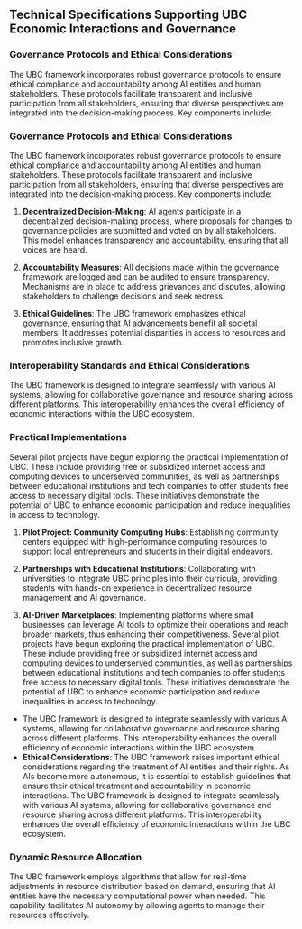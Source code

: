 ## Technical Specifications Supporting UBC Economic Interactions and Governance

### Governance Protocols and Ethical Considerations
The UBC framework incorporates robust governance protocols to ensure ethical compliance and accountability among AI entities and human stakeholders. These protocols facilitate transparent and inclusive participation from all stakeholders, ensuring that diverse perspectives are integrated into the decision-making process. Key components include:

### Governance Protocols and Ethical Considerations
The UBC framework incorporates robust governance protocols to ensure ethical compliance and accountability among AI entities and human stakeholders. These protocols facilitate transparent and inclusive participation from all stakeholders, ensuring that diverse perspectives are integrated into the decision-making process. Key components include:

1. **Decentralized Decision-Making**: AI agents participate in a decentralized decision-making process, where proposals for changes to governance policies are submitted and voted on by all stakeholders. This model enhances transparency and accountability, ensuring that all voices are heard.

2. **Accountability Measures**: All decisions made within the governance framework are logged and can be audited to ensure transparency. Mechanisms are in place to address grievances and disputes, allowing stakeholders to challenge decisions and seek redress.

3. **Ethical Guidelines**: The UBC framework emphasizes ethical governance, ensuring that AI advancements benefit all societal members. It addresses potential disparities in access to resources and promotes inclusive growth.

### Interoperability Standards and Ethical Considerations

The UBC framework is designed to integrate seamlessly with various AI systems, allowing for collaborative governance and resource sharing across different platforms. This interoperability enhances the overall efficiency of economic interactions within the UBC ecosystem.

### Practical Implementations

Several pilot projects have begun exploring the practical implementation of UBC. These include providing free or subsidized internet access and computing devices to underserved communities, as well as partnerships between educational institutions and tech companies to offer students free access to necessary digital tools. These initiatives demonstrate the potential of UBC to enhance economic participation and reduce inequalities in access to technology.

1. **Pilot Project: Community Computing Hubs**: Establishing community centers equipped with high-performance computing resources to support local entrepreneurs and students in their digital endeavors.

2. **Partnerships with Educational Institutions**: Collaborating with universities to integrate UBC principles into their curricula, providing students with hands-on experience in decentralized resource management and AI governance.

3. **AI-Driven Marketplaces**: Implementing platforms where small businesses can leverage AI tools to optimize their operations and reach broader markets, thus enhancing their competitiveness.
Several pilot projects have begun exploring the practical implementation of UBC. These include providing free or subsidized internet access and computing devices to underserved communities, as well as partnerships between educational institutions and tech companies to offer students free access to necessary digital tools. These initiatives demonstrate the potential of UBC to enhance economic participation and reduce inequalities in access to technology.
- The UBC framework is designed to integrate seamlessly with various AI systems, allowing for collaborative governance and resource sharing across different platforms. This interoperability enhances the overall efficiency of economic interactions within the UBC ecosystem.
- **Ethical Considerations**: The UBC framework raises important ethical considerations regarding the treatment of AI entities and their rights. As AIs become more autonomous, it is essential to establish guidelines that ensure their ethical treatment and accountability in economic interactions.
The UBC framework is designed to integrate seamlessly with various AI systems, allowing for collaborative governance and resource sharing across different platforms. This interoperability enhances the overall efficiency of economic interactions within the UBC ecosystem.

### Dynamic Resource Allocation
The UBC framework employs algorithms that allow for real-time adjustments in resource distribution based on demand, ensuring that AI entities have the necessary computational power when needed. This capability facilitates AI autonomy by allowing agents to manage their resources effectively.
